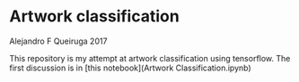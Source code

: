# Artwork classification

Alejandro F Queiruga 2017

This repository is my attempt at artwork classification using tensorflow. The first discussion is in [this notebook](Artwork Classification.ipynb)
